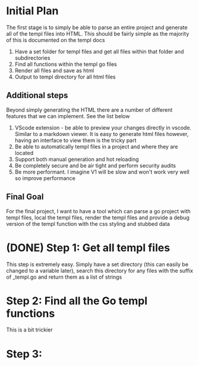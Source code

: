 # Initial Plan

The first stage is to simply be able to parse an entire project and generate all of the templ files into HTML. This should be fairly simple as the majority of this is documented on the templ docs

1. Have a set folder for templ files and get all files within that folder and subdirectories
2. Find all functions within the templ go files
3. Render all files and save as html
4. Output to templ directory for all html files

## Additional steps

Beyond simply generating the HTML there are a number of different features that we can implement. See the list below

1. VScode extension - be able to preview your changes directly in vscode. Similar to a markdown viewer. It is easy to generate html files however, having an interface to view them is the tricky part
2. Be able to automatically templ files in a project and where they are located
3. Support both manual generation and hot reloading
4. Be completely secure and be air tight and perform security audits
5. Be more performant. I imagine V1 will be slow and won't work very well so improve performance

## Final Goal

For the final project, I want to have a tool which can parse a go project with templ files, local the templ files, render the templ files and provide a debug version of the templ function with the css styling and stubbed data

# (DONE) Step 1: Get all templ files

This step is extremely easy. Simply have a set directory (this can easily be changed to a variable later), search this directory for any files with the suffix of _templ.go and return them as a list of strings

# Step 2: Find all the Go templ functions

This is a bit trickier

# Step 3: